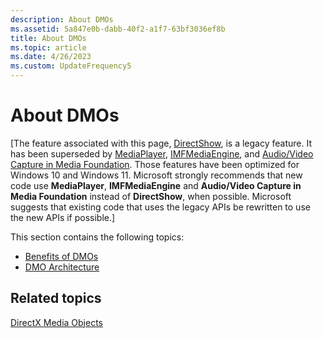 ```yaml
---
description: About DMOs
ms.assetid: 5a847e0b-dabb-40f2-a1f7-63bf3036ef8b
title: About DMOs
ms.topic: article
ms.date: 4/26/2023
ms.custom: UpdateFrequency5
---
```


# About DMOs

\[The feature associated with this page, [DirectShow](/windows/win32/directshow/directshow), is a legacy feature. It has been superseded by [MediaPlayer](/uwp/api/Windows.Media.Playback.MediaPlayer), [IMFMediaEngine](/windows/win32/api/mfmediaengine/nn-mfmediaengine-imfmediaengine), and [Audio/Video Capture in Media Foundation](windows/win32/medfound/audio-video-capture-in-media-foundation). Those features have been optimized for Windows 10 and Windows 11. Microsoft strongly recommends that new code use **MediaPlayer**, **IMFMediaEngine** and **Audio/Video Capture in Media Foundation** instead of **DirectShow**, when possible. Microsoft suggests that existing code that uses the legacy APIs be rewritten to use the new APIs if possible.\]

This section contains the following topics:

-   [Benefits of DMOs](benefits-of-dmos.md)
-   [DMO Architecture](dmo-architecture.md)

## Related topics

<dl> <dt>

[DirectX Media Objects](directx-media-objects.md)
</dt> </dl>

 

 



